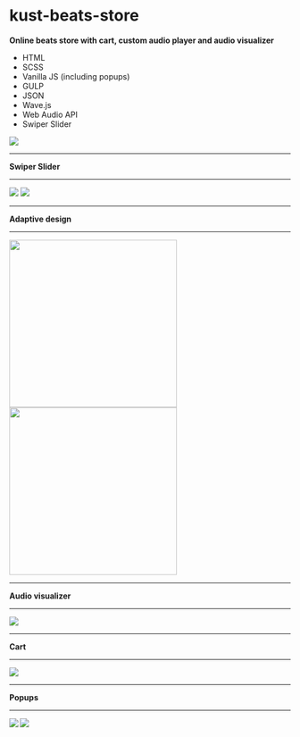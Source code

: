 # kust-beats-store

<strong>Online beats store with cart, custom audio player and audio visualizer</strong>

<ul>
<li>HTML</li>
<li>SCSS</li>
<li>Vanilla JS (including popups)</li>
<li>GULP</li>
<li>JSON</li>
<li>Wave.js</li>
<li>Web Audio API</li>
<li>Swiper Slider</li>
</ul>

<img src="readme/top.png">
<hr>
<strong>Swiper Slider</strong>
<hr>
<img src="readme/middle.png">
<img src="readme/bottom.png">

<hr>
<strong>Adaptive design<strong>
<hr>
<div >
<img src="readme/adaptive_top.png" width="300px">
<img src="readme/adaptive_bottom.png" width="300px">
  </div>
<hr>
<strong>Audio visualizer</strong>
<hr>
<img src="readme/visualizer.png">
<hr>
<strong>Cart</strong>
<hr>
<img src="readme/cart.png">
<hr>
<strong>Popups</strong>
<hr>
<img src="readme/modal_1.png">
<img src="readme/modal_2.png">
